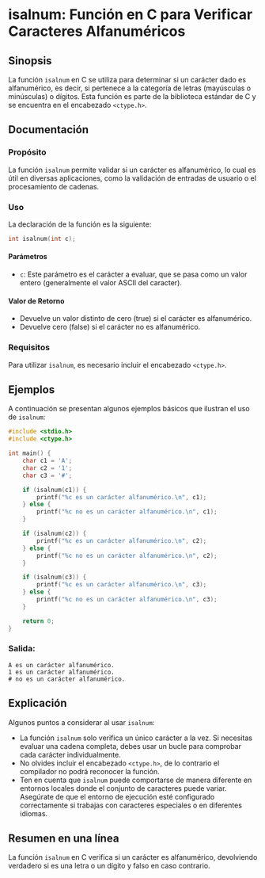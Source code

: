 <!--
Meta Description: # isalnum: Función en C para Verificar Caracteres Alfanuméricos ## Sinopsis La función `isalnum` en C se utiliza para determinar si un carácter dado e...
Meta Keywords: carácter, alfanumérico, isalnum, función, printf
-->

# isalnum: Función en C para Verificar Caracteres Alfanuméricos

## Sinopsis
La función `isalnum` en C se utiliza para determinar si un carácter dado es alfanumérico, es decir, si pertenece a la categoría de letras (mayúsculas o minúsculas) o dígitos. Esta función es parte de la biblioteca estándar de C y se encuentra en el encabezado `<ctype.h>`.

## Documentación
### Propósito
La función `isalnum` permite validar si un carácter es alfanumérico, lo cual es útil en diversas aplicaciones, como la validación de entradas de usuario o el procesamiento de cadenas.

### Uso
La declaración de la función es la siguiente:

```c
int isalnum(int c);
```

#### Parámetros
- `c`: Este parámetro es el carácter a evaluar, que se pasa como un valor entero (generalmente el valor ASCII del caracter).

#### Valor de Retorno
- Devuelve un valor distinto de cero (true) si el carácter es alfanumérico.
- Devuelve cero (false) si el carácter no es alfanumérico.

### Requisitos
Para utilizar `isalnum`, es necesario incluir el encabezado `<ctype.h>`. 

## Ejemplos
A continuación se presentan algunos ejemplos básicos que ilustran el uso de `isalnum`:

```c
#include <stdio.h>
#include <ctype.h>

int main() {
    char c1 = 'A';
    char c2 = '1';
    char c3 = '#';

    if (isalnum(c1)) {
        printf("%c es un carácter alfanumérico.\n", c1);
    } else {
        printf("%c no es un carácter alfanumérico.\n", c1);
    }

    if (isalnum(c2)) {
        printf("%c es un carácter alfanumérico.\n", c2);
    } else {
        printf("%c no es un carácter alfanumérico.\n", c2);
    }

    if (isalnum(c3)) {
        printf("%c es un carácter alfanumérico.\n", c3);
    } else {
        printf("%c no es un carácter alfanumérico.\n", c3);
    }

    return 0;
}
```

### Salida:
```
A es un carácter alfanumérico.
1 es un carácter alfanumérico.
# no es un carácter alfanumérico.
```

## Explicación
Algunos puntos a considerar al usar `isalnum`:
- La función `isalnum` solo verifica un único carácter a la vez. Si necesitas evaluar una cadena completa, debes usar un bucle para comprobar cada carácter individualmente.
- No olvides incluir el encabezado `<ctype.h>`, de lo contrario el compilador no podrá reconocer la función.
- Ten en cuenta que `isalnum` puede comportarse de manera diferente en entornos locales donde el conjunto de caracteres puede variar. Asegúrate de que el entorno de ejecución esté configurado correctamente si trabajas con caracteres especiales o en diferentes idiomas.

## Resumen en una línea
La función `isalnum` en C verifica si un carácter es alfanumérico, devolviendo verdadero si es una letra o un dígito y falso en caso contrario.